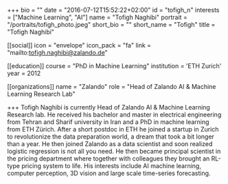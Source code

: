 +++
bio = ""
date = "2016-07-12T15:52:22+02:00"
id = "tofigh_n"
interests = ["Machine Learning", "AI"]
name = "Tofigh Naghibi"
portrait = "/portraits/tofigh_photo.jpeg"
short_bio = ""
short_name = "Tofigh"
title = "Tofigh Naghibi"

[[social]]
    icon = "envelope"
    icon_pack = "fa"
    link = "mailto:tofigh.naghibi@zalando.de"


[[education]]
    course = "PhD in Machine Learning"
    institution = 'ETH Zurich'
    year = 2012

[[organizations]]
    name = "Zalando"
    role = "Head of Zalando AI & Machine Learning Research Lab"

+++
Tofigh Naghibi is currently Head of Zalando AI & Machine Learning Research lab. He received his bachelor and master in electrical engineering from Tehran and Sharif university in Iran and a PhD in machine learning from ETH Zürich. After a short postdoc in ETH he joined a startup in Zurich to revolutionize the data preparation world, a dream that took a bit longer than a year. He then joined Zalando as a data scientist and soon realized logistic regression is not all you need. He then became principal scientist in the pricing department where together with colleagues they brought an RL-type pricing system to life. His interests include AI machine learning, computer perception, 3D vision and large scale time-series forecasting.
